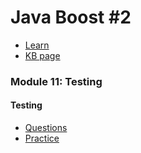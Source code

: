 # Java Boost #2
- [Learn](../../../materials/linkLearn.md)
- [KB page](../../../materials/linkKB.md)

### Module 11: Testing
#### Testing
- [Questions](./overview/README.md)
- [Practice](./overview/tasks/README.md)